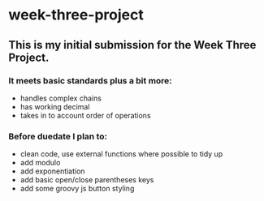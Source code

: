 # week-three-project

## This is my initial submission for the Week Three Project. 

### It meets basic standards plus a bit more:  
+ handles complex chains  
+ has working decimal  
+ takes in to account order of operations  

### Before duedate I plan to:  
+ clean code, use external functions where possible to tidy up  
+ add modulo  
+ add exponentiation  
+ add basic open/close parentheses keys  
+ add some groovy js button styling
